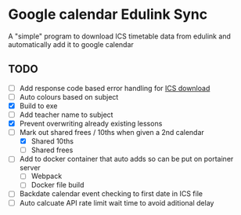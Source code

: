 # Google calendar Edulink Sync
A "simple" program to download ICS timetable data from edulink and automatically add it to google calendar

## TODO
- [ ] Add response code based error handling for [ICS download](./src/getICS.ts)
- [ ] Auto colours based on subject
- [x] Build to exe
- [ ] Add teacher name to subject
- [x] Prevent overwriting already existing lessons
- [ ] Mark out shared frees / 10ths when given a 2nd calendar
    - [x] Shared 10ths
    - [ ] Shared frees
- [ ] Add to docker container that auto adds so can be put on portainer server
    - [ ] Webpack
    - [ ] Docker file build
- [ ] Backdate calendar event checking to first date in ICS file
- [ ] Auto calcuate API rate limit wait time to avoid aditional delay
